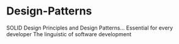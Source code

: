 # Design-Patterns
SOLID Design Principles and Design Patterns... 
Essential for every developer
The linguistic of software development
